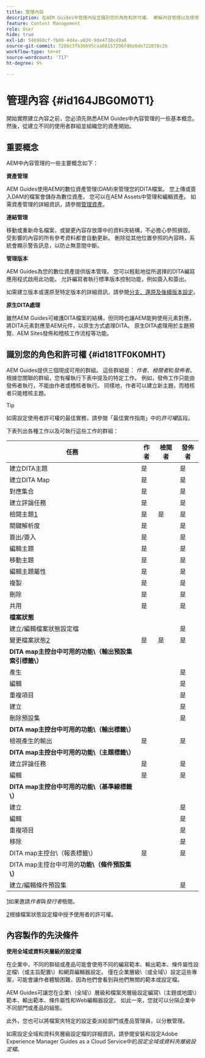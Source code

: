 ```yaml
---
title: 管理內容
description: 在AEM Guides中管理內容並識別您的角色和許可權。 瞭解內容管理以及使用全域或檔案夾層級設定檔的主要概念。
feature: Content Management
role: User
hide: true
exl-id: 54b960cf-fb00-4d4a-a836-9de4738c49a8
source-git-commit: 7286c3fb36695caa08157296fd6e0de722078c2b
workflow-type: tm+mt
source-wordcount: '717'
ht-degree: 9%

---
```


# 管理內容 {#id164JBG0M0T1}

開始實際建立內容之前，您必須先熟悉AEM Guides中內容管理的一些基本概念。 然後，從建立不同的使用者群組並組織您的資產開始。

## 重要概念

AEM中內容管理的一些主要概念如下：

**資產管理**

AEM Guides使用AEM的數位資產管理\(DAM\)來管理您的DITA檔案。 您上傳或簽入DAM的檔案會儲存為數位資產。 您可以在AEM Assets中管理和編輯資產。 如需資產管理的詳細資訊，請參閱[管理資產](https://experienceleague.adobe.com/docs/experience-manager-cloud-service/content/assets/manage/manage-digital-assets.html?lang=en)。

**連結管理**

移動或重新命名檔案，或變更內容存放庫中的資料夾結構，不必擔心參照損毀。 受影響的內容的所有參考資料都會自動更新。 刪除從其他位置參照的內容時，系統會顯示警告訊息，以防止無意間中斷。

**管理版本**

AEM Guides為您的數位資產提供版本管理。 您可以輕鬆地從所選擇的DITA編寫應用程式啟用此功能。 允許編寫者執行標準版本控制功能，例如簽入和簽出。

如需建立版本或還原至特定版本的詳細資訊，請參閱[分支、還原及後續版本設定](web-editor-preview-topics.md#id193PG0Y051X)。

**原生DITA處理**

雖然AEM Guides可維護DITA檔案的結構，但同時也讓AEM能夠使用元素對應，將DITA元素對應至AEM元件，以原生方式處理DITA。 原生DITA處理用於主題預覽、AEM Sites發佈和稽核工作流程等功能。

## 識別您的角色和許可權 {#id181TF0K0MHT}

AEM Guides提供三個現成可用的群組。 這些群組是： *作者*、*檢閱者*&#x200B;和&#x200B;*發佈者*。 根據您關聯的群組，您有權執行下表中提及的特定工作。 例如，發佈工作只能由發佈者執行，不能由作者或稽核者執行。 同樣地，作者可以建立新主題，而稽核者只能稽核主題。

>[!TIP]
>
> 如需設定使用者許可權的最佳實務，請參閱「最佳實作指南」中的&#x200B;*許可權*&#x200B;區段。

下表列出各種工作以及可執行這些工作的群組：

| 任務 | 作者 | 檢閱者 | 發佈者 |
|----|-------|---------|----------|
| 建立DITA主題 | 是 |   | 是 |
| 建立DITA Map | 是 |   | 是 |
| 對應集合 | 是 |   | 是 |
| 建立評論任務 | 是 |   | 是 |
| 檢閱主題[1](#fntarg_1) | 是 | 是 | 是 |
| 關鍵解析度 | 是 |   | 是 |
| 簽出/簽入 | 是 |   | 是 |
| 編輯主題 | 是 |   | 是 |
| 移動主題 | 是 |   | 是 |
| 編輯主題屬性 | 是 |   | 是 |
| 複製 | 是 |   | 是 |
| 刪除 | 是 |   | 是 |
| 共用 | 是 |   | 是 |
| **檔案狀態** |
| 建立/編輯檔案狀態設定檔 |   |   | 是 |
| 變更檔案狀態[2](#fntarg_2) | 是 | 是 | 是 |
| **DITA map主控台中可用的功能\（輸出預設集索引標籤\）** |
| 產生 |   |   | 是 |
| 編輯 |   |   | 是 |
| 重複項目 |   |   | 是 |
| 建立 |   |   | 是 |
| 刪除預設集 |   |   | 是 |
| **DITA map主控台中可用的功能\（輸出標籤\）** |
| 檢視產生的輸出 | 是 |   | 是 |
| **DITA map主控台中可用的功能\（主題標籤\）** |
| 建立評論任務 | 是 |   | 是 |
| 編輯 | 是 |   | 是 |
| **DITA map主控台中可用的功能\（基準線標籤\）** |
| 建立 |   |   | 是 |
| 編輯 |   |   | 是 |
| 重複項目 |   |   | 是 |
| 移除 |   |   | 是 |
| DITA map主控台\（報表標籤\） | 是 |   | 是 |
| DITA map主控台中可用的&#x200B;**功能\（條件預設集\）** |
| 建立/編輯條件預設集 |   |   | 是 |

[1](#fnsrc_1)如果邀請&#x200B;*作者*&#x200B;與&#x200B;*發行者*&#x200B;檢閱。

[2](#fnsrc_2)根據檔案狀態設定檔中授予使用者的許可權。

## 內容製作的先決條件

**使用全域或資料夾層級的設定檔**

在企業中，不同的群組或產品可能會使用不同的編寫範本、輸出範本、條件屬性設定檔\（或主旨配置\）和網頁編輯器設定。 僅在企業層級\（或全域\）設定這些專案，可能會讓作者體驗困難，因為他們會看到與他們無關的範本或設定檔。

AEM Guides可讓您在企業\（全域\）層級和檔案夾層級設定編寫\（主題或地圖\）範本、輸出範本、條件屬性和Web編輯器設定。 如此一來，您就可以分隔企業中不同部門或產品的組態。

此外，您也可以將檔案夾特定的設定委派給部門或產品管理員，以分散管理。

如需設定全域和資料夾層級設定檔的詳細資訊，請參閱安裝和設定Adobe Experience Manager Guides as a Cloud Service中的&#x200B;*設定全域或資料夾層級設定檔*。
